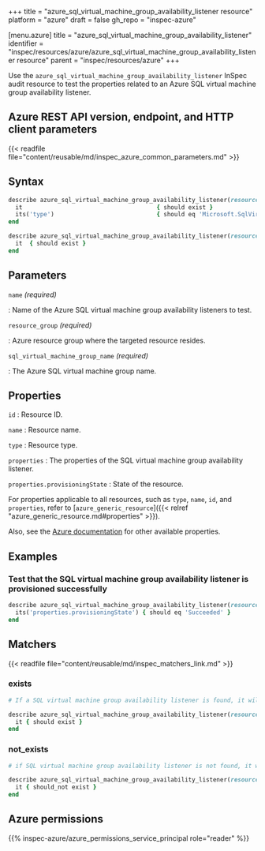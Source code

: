 +++
title = "azure_sql_virtual_machine_group_availability_listener resource"
platform = "azure"
draft = false
gh_repo = "inspec-azure"

[menu.azure]
title = "azure_sql_virtual_machine_group_availability_listener"
identifier = "inspec/resources/azure/azure_sql_virtual_machine_group_availability_listener resource"
parent = "inspec/resources/azure"
+++

Use the `azure_sql_virtual_machine_group_availability_listener` InSpec audit resource to test the properties related to an Azure SQL virtual machine group availability listener.

## Azure REST API version, endpoint, and HTTP client parameters

{{< readfile file="content/reusable/md/inspec_azure_common_parameters.md" >}}

## Syntax

```ruby
describe azure_sql_virtual_machine_group_availability_listener(resource_group: 'RESOURCE_GROUP', sql_virtual_machine_group_name: 'SQL_VIRTUAL_MACHINE_GROUP_NAME', name: 'AVAILABILITY_LISTENER_NAME') do
  it                                      { should exist }
  its('type')                             { should eq 'Microsoft.SqlVirtualMachine/sqlVirtualMachineGroups/availabilityGroupListeners' }
end
```

```ruby
describe azure_sql_virtual_machine_group_availability_listener(resource_group: 'RESOURCE_GROUP', sql_virtual_machine_group_name: 'SQL_VIRTUAL_MACHINE_GROUP_NAME', name: 'AVAILABILITY_LISTENER_NAME') do
  it  { should exist }
end
```

## Parameters

`name` _(required)_

: Name of the Azure SQL virtual machine group availability listeners to test.

`resource_group` _(required)_

: Azure resource group where the targeted resource resides.

`sql_virtual_machine_group_name` _(required)_

: The Azure SQL virtual machine group name.

## Properties

`id`
: Resource ID.

`name`
: Resource name.

`type`
: Resource type.

`properties`
: The properties of the SQL virtual machine group availability listener.

`properties.provisioningState`
: State of the resource.

For properties applicable to all resources, such as `type`, `name`, `id`, and `properties`, refer to [`azure_generic_resource`]({{< relref "azure_generic_resource.md#properties" >}}).

Also, see the [Azure documentation](https://docs.microsoft.com/en-us/rest/api/servicefabric/sfmeshrp-api-application_get) for other available properties.

## Examples

### Test that the SQL virtual machine group availability listener is provisioned successfully

```ruby
describe azure_sql_virtual_machine_group_availability_listener(resource_group: 'RESOURCE_GROUP', sql_virtual_machine_group_name: 'SQL_VIRTUAL_MACHINE_GROUP_NAME', name: 'AVAILABILITY_LISTENER_NAME') do
  its('properties.provisioningState') { should eq 'Succeeded' }
end
```

## Matchers

{{< readfile file="content/reusable/md/inspec_matchers_link.md" >}}

### exists

```ruby
# If a SQL virtual machine group availability listener is found, it will exist.

describe azure_sql_virtual_machine_group_availability_listener(resource_group: 'RESOURCE_GROUP', sql_virtual_machine_group_name: 'SQL_VIRTUAL_MACHINE_GROUP_NAME', name: 'AVAILABILITY_LISTENER_NAME') do
  it { should exist }
end
```

### not_exists

```ruby
# if SQL virtual machine group availability listener is not found, it will not exist

describe azure_sql_virtual_machine_group_availability_listener(resource_group: 'RESOURCE_GROUP', sql_virtual_machine_group_name: 'SQL_VIRTUAL_MACHINE_GROUP_NAME', name: 'AVAILABILITY_LISTENER_NAME') do
  it { should_not exist }
end
```

## Azure permissions

{{% inspec-azure/azure_permissions_service_principal role="reader" %}}
